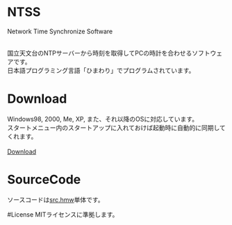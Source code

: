 # NTSS
Network Time Synchronize Software<br><br>

国立天文台のNTPサーバーから時刻を取得してPCの時計を合わせるソフトウェアです。<br>
日本語プログラミング言語「ひまわり」でプログラムされています。

# Download
Windows98, 2000, Me, XP, また、それ以降のOSに対応しています。<br>
スタートメニュー内のスタートアップに入れておけば起動時に自動的に同期してくれます。<br><br>
<a href="https://github.com/avaice/NTSS/releases/tag/Release">Download</a><br>


# SourceCode
ソースコードは<a href="https://github.com/avaice/NTSS/blob/main/src.hmw">src.hmw</a>単体です。

#License
MITライセンスに準拠します。
